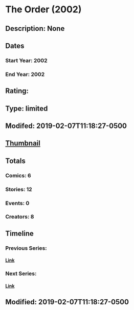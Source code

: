 # The Order (2002)
## Description: None
## Dates
### Start Year: 2002
### End Year: 2002
## Rating: 
## Type: limited
## Modifed: 2019-02-07T11:18:27-0500
## [Thumbnail](http://i.annihil.us/u/prod/marvel/i/mg/e/b0/5c5c5a4aa70fa.jpg)
## Totals
### Comics: 6
### Stories: 12
### Events: 0
### Creators: 8
## Timeline
### Previous Series: 
#### [Link]()
### Next Series: 
#### [Link]()
## Modified: 2019-02-07T11:18:27-0500
